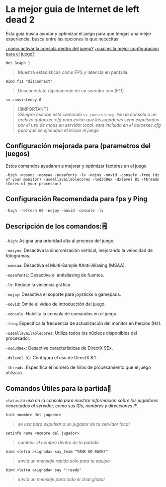 

# La mejor guia de Internet de left dead 2

Esta guía busca ayudar y optimizar el juego para que tengas una mejor experiencia, busca entre las opciones lo que nececitas

 [¿como activar la consola dentro del juego?](https://github.com/DanteMRX/Left-4-Dead-2-Configuraciones-y-Comandos/blob/main/como%20activar%20la%20consola.md)
 [¿cual es la mejor configuracion para el juego?](https://github.com/DanteMRX/Left-4-Dead-2-Configuraciones-y-Comandos/blob/main/mejor%20configuraci%C3%B3n%20de%20lerps)





```
Net_Graph 1
``` 
> Muestra estadísticas como FPS y latencia en pantalla.

```
Bind f11 "disconnect"
```
> Desconéctate rápidamente de un servidor con (F11).

```
sv_consistency 0
```

> [!IMPORTANT]\
> _Siempre escribe este comando `sv_consistency 0`en la consola o un archivo autoexec.cfg para evitar que los jugadores sean expulsados por el uso de mods en servidor local. *esta incluido en el autoexec.cfg para que se ejecuque al iniciar el juego*_

## Configuración mejorada para (parametros del juegos)

Estos comandos ayudaran a mejorar y optimizar 
factores en el juego

```
-high -nosync -nomsaa -noaafonts -lv -nojoy -novid -console -freq (Hz of your monitor) -useallavailablecores -nod3d9ex -dxlevel 81 -threads (Cores of your processor)
```
## Configuración Recomendada para fps y Ping
```
-high -refresh 60 -nojoy -novid -console -lv
```

## Descripción de los comandos:🗒

`-high`: Asigna una prioridad alta al proceso del juego.

`-nosync`: Desactiva la sincronización vertical, mejorando la velocidad de fotogramas.

`-nomsaa`: Desactiva el Multi-Sample #Anti-Aliasing (MSAA).

`-noaafonts`: Desactiva el antialiasing de fuentes.

`-lv`: Reduce la violencia gráfica.

`-nojoy`: Desactiva el soporte para joysticks o gamepads.

`-novid`: Omite el vídeo de introducción del juego.

`-console`: Habilita la consola de comandos en el juego.

`-freq`: Especifica la frecuencia de actualización del monitor en hercios (Hz).

`-useallavailablecores`: Utiliza todos los núcleos disponibles del procesador.

`-nod3d9ex`: Desactiva características de DirectX 9Ex.

`-dxlevel 81`: Configura el uso de DirectX 8.1.

`-threads`: Especifica el número de hilos de procesamiento que el juego utilizará.


## Comandos Útiles para la partida📓

`status` _se usa en la consola para mostrar información sobre los jugadores conectados al servidor, como sus IDs, nombres y direcciones IP._

`kick <nombre del jugador>` 
> _se usa para expulsar a un jugador de tu servidor local_

`setinfo name <nombre del jugador>` 

> _cambiar el nombre dentro de la partida_

`bind <letra asignada> say_team "TANK GO BACK!"` 
> _envia un mensaje rapido solo para tu equipo_

`bind <letra asignada> say "!ready"` 

> _envia un mensaje para todo el chat global_



